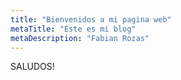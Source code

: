 ```yaml
--- 
title: "Bienvenidos a mi pagina web" 
metaTitle: "Este es mi blog" 
metaDescription: "Fabian Rozas" 
---
```


SALUDOS!
